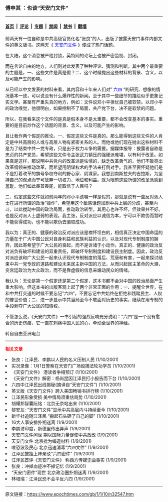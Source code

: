 ### 傅申其 ：也谈“天安门文件”

---

#### [首页](../../../..?n32547) &nbsp;|&nbsp; [评论](../../../../../epoch-comment?n32547) &nbsp;|&nbsp; [专题](../../../../../epoch-special?n32547) &nbsp;|&nbsp; [禁闻](../../../../../epoch-news?n32547) &nbsp;|&nbsp; [禁书](../../../../../books?n32547) &nbsp;|&nbsp; [翻墙](https://github.com/gfw-breaker/nogfw/blob/master/README.md?n32547)


<div class="post_content" id="artbody" itemprop="articleBody">
 <!-- article content begin -->
 <p>
  前两天有一位自称是中共高级官员化名”张良”的人，出版了披露天安门事件内部文件的英文版书。这两天《
  <ok href="https://www.epochtimes.com/news/epochnews/news/Focus.asp?Focus_ID=1102">
   <font color="blue">
    天安门文件
   </font>
  </ok>
  》便成了热门话题。
 </p>
 <p>
  在大陆，这个消息被严格封锁，英特网的论坛上也被严密监视、封闭。
 </p>
 <p>
  而在言论自由的地方，人们则对此发表了种种评论、猜测和判断。其中两个最重要的主题是，一、这些文件是真是假？二、这个时候抛出这些材料的背景、含义，以及可能产生的影响。
 </p>
 <p>
  从已经以中文发表的材料来看，其内容和十年来人们对”
  <ok href="https://www.epochtimes.com/news/epochnews/news/Focus.asp?Focus_ID=1102">
   <font color="blue">
    六四
   </font>
  </ok>
  “的研究、想像的情况基本一致，可以说没有什么爆炸性的新闻。至于其中一些细节的描绘似乎更象记实文学。甚至有严重失真的地方，例如：文件说邓小平担忧自己被软禁。以邓小平的政治嗅觉，他很明白，如果控制不了局面，共产党下台，决不是软禁的问题。
 </p>
 <p>
  所以，在我看来这个文件的是真是假本身不是太重要，都不会改变基本的事实。重要的是目前炒作这个话题的背景、含义，以及可能产生的影响。
 </p>
 <p>
  且让我作两个假定的推论。一、假定这些文件是真的。那么能得到这些文件的人肯定是中共高层的人或与高层人物有紧密关系的人。而他或他们现在抛出这些材料不是为了结束中共一党专政，只是出于权力斗争的需要。据媒体报导：披露者自称是忠贞的共产党员，希望这些文件令主张武力镇压的强硬派难堪，以有利于改革。如果真是这样，那说明中共党内的改革派是怯懦的，缺乏改革勇气的。他们不敢亮出改革纲领来推动改革，而希望用阴谋权术的手法来打倒对手。我甚至要怀疑他们是不是打着改革的旗号争权夺利的野心家、阴谋家。我想到南斯拉夫的吉拉斯，为坚持自己的观点而宁可放弃一切权力、地位和利益。就为眼前这些所谓的改革派感到羞耻。他们如此畏首畏尾，能取信于人民吗？
 </p>
 <p>
  二、假定这些文件就如前两年的邓小平遗嘱一样是假的，那就是说有一些反对派人士在进行所谓的政治”操作”，希望用这个敏感话题加剧中共上层的分歧，甚至内斗，以此搅动中国的政治局面，推动政治转型。其用心也许不坏，但效果并不好。也是反对派人士虚弱的表现。我主张，反对派应以诚信为本，宁可以不欺伪而暂时不能获得成功，也不能以欺伪去骗取成功。
 </p>
 <p>
  我以为：真正的、健康的政治反对派应该是襟怀坦白的，相信真正决定中国命运的力量在于广大中国公民对自身利益和民族利益的认识，以及对现代专制制度的摒弃，因此寄希望于广大公民的奋起，而不是诉诸于小动作。真正的、健康的政治反对派负有破坏和建设的双重责任，即破坏专制制度和建设民主制度。因此，政治反对派应该和广大公民一起来认识现代专制制度的落后、荒唐和有害，一起来探讨结束中共一党专政的道路和建设未来民主新中国的方法，从而兴起民主革命的大潮，变宫廷政治为大众政治，而不是靠虚假的信息来煽动民众的情绪。
 </p>
 <p>
  我认为：无论是第一个假定还是第二个假定，这本书都不会对中国的政治局面产生重大影响。但这本书的出版客观上起了两个非常正面的作用：一、提醒全世界，在和中共打交道的时候不要忘记”六四”，不要忘记中共始终在拒绝和践踏民主、人权的普世价值；二、进一步显示中共当局至今不敢面对历史的事实，继续在用专制的手段剥夺广大公民的知情权。
 </p>
 <p>
  不管怎么说，《天安门文件》一书引起的强烈反响充分说明：”六四”是一个没有愈合的历史伤痕，它一直在刺痛中国人民的心，牵动全世界的神经。
 </p>
 <p>
  转自自由亚洲电台
 </p>
 <hr/>
 <p>
  <b>
   <font color="red">
    相关文章
   </font>
  </b>
  <br/>
 </p>
 <li>
  <ok href="http://epochtimes.com/news/epochnews/newscontent.asp?ID=32533" target="_blank">
   张良：江泽民、李鹏以人民的名义压制人民
  </ok>
  (1/10/2001)
  <li>
   <ok href="http://epochtimes.com/news/epochnews/newscontent.asp?ID=32506" target="_blank">
    实况录像：1月1日警察在天安门广场殴捕法轮功学员
   </ok>
   (1/10/2001)
   <li>
    <ok href="http://epochtimes.com/news/epochnews/newscontent.asp?ID=32433" target="_blank">
     《天安门文件》 港读者争相预订
    </ok>
    (1/10/2001)
    <li>
     <ok href="http://epochtimes.com/news/epochnews/newscontent.asp?ID=32427" target="_blank">
      《天安门文件》解密：杨尚昆因江泽民打小报告而下台
     </ok>
     (1/10/2001)
     <li>
      <ok href="http://epochtimes.com/news/epochnews/newscontent.asp?ID=32421" target="_blank">
       六四中江泽民出线揭秘(摘译自“天安门文件”)
      </ok>
      (1/10/2001)
      <li>
       <ok href="http://epochtimes.com/news/epochnews/newscontent.asp?ID=32376" target="_blank">
        英文版《天安门文件》跨入美国畅销书排行榜
       </ok>
       (1/10/2001)
       <li>
        <ok href="http://epochtimes.com/news/epochnews/newscontent.asp?ID=32271" target="_blank">
         江泽民形象受损 美中情局须重估局势
        </ok>
        (1/10/2001)
        <li>
         <ok href="http://epochtimes.com/news/epochnews/newscontent.asp?ID=32255" target="_blank">
          胡耀邦智囊阮铭：北京无奈站出来
         </ok>
         (1/10/2001)
         <li>
          <ok href="http://epochtimes.com/news/epochnews/newscontent.asp?ID=32242" target="_blank">
           黎安友: “天安门文件”显示中共高层内斗持续至今
          </ok>
          (1/10/2001)
          <li>
           <ok href="http://epochtimes.com/news/epochnews/newscontent.asp?ID=32168" target="_blank">
            新华社追随江泽民 “搬起石头砸了自己的脚”
           </ok>
           (1/10/2001)
           <li>
            <ok href="http://epochtimes.com/news/epochnews/newscontent.asp?ID=32036" target="_blank">
             16大人事安排扑朔迷离
            </ok>
            (1/9/2001)
            <li>
             <ok href="http://epochtimes.com/news/epochnews/newscontent.asp?ID=32027" target="_blank">
              李鹏访印度，新德里传出异声
             </ok>
             (1/9/2001)
             <li>
              <ok href="http://epochtimes.com/news/epochnews/newscontent.asp?ID=32017" target="_blank">
               天安门文件问世 期以国际力量促使中共政改
              </ok>
              (1/9/2001)
              <li>
               <ok href="http://epochtimes.com/news/epochnews/newscontent.asp?ID=32016" target="_blank">
                天安门文件 北京批为编造材料
               </ok>
               (1/9/2001)
               <li>
                <ok href="http://epochtimes.com/news/epochnews/newscontent.asp?ID=32015" target="_blank">
                 唯恐波及民心 北京迅速消毒“六四文件”
                </ok>
                (1/9/2001)
                <li>
                 <ok href="http://epochtimes.com/news/epochnews/newscontent.asp?ID=32013" target="_blank">
                  江泽民披挂上阵亲驳“六四密件”
                 </ok>
                 (1/9/2001)
                 <li>
                  <ok href="http://epochtimes.com/news/epochnews/newscontent.asp?ID=31982" target="_blank">
                   江泽民首评《天安门文件》 称西方传媒歪曲事实
                  </ok>
                  (1/9/2001)
                  <li>
                   <ok href="http://epochtimes.com/news/epochnews/newscontent.asp?ID=31973" target="_blank">
                    张良：冲掉血迹冲不掉记忆
                   </ok>
                   (1/9/2001)
                   <li>
                    <ok href="http://epochtimes.com/news/epochnews/newscontent.asp?ID=31909" target="_blank">
                     “天安门密件”现世 北京政治圈扑朔迷离
                    </ok>
                    (1/9/2001)
                    <li>
                     <ok href="http://epochtimes.com/news/epochnews/newscontent.asp?ID=31907" target="_blank">
                      林培瑞：江泽民恐不会平反六四
                     </ok>
                     (1/9/2001)
                     <br/>
                     <!-- article content end -->
                     <div id="below_article_ad">
                     </div>
                    </li>
                   </li>
                  </li>
                 </li>
                </li>
               </li>
              </li>
             </li>
            </li>
           </li>
          </li>
         </li>
        </li>
       </li>
      </li>
     </li>
    </li>
   </li>
  </li>
 </li>
</div>


---

原文链接：https://www.epochtimes.com/gb/1/1/10/n32547.htm